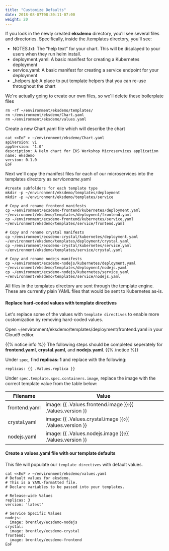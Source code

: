 ```yaml
---
title: "Customize Defaults"
date: 2018-08-07T08:30:11-07:00
weight: 20
---
```


If you look in the newly created **eksdemo** directory, you'll see several files and directories. Specifically, inside the /templates directory, you'll see:

* NOTES.txt: The “help text” for your chart. This will be displayed to your users when they run helm install.
* deployment.yaml: A basic manifest for creating a Kubernetes deployment
* service.yaml: A basic manifest for creating a service endpoint for your deployment
* _helpers.tpl: A place to put template helpers that you can re-use throughout the chart

We're actually going to create our own files, so we'll delete these boilerplate files
```
rm -rf ~/environment/eksdemo/templates/
rm ~/environment/eksdemo/Chart.yaml
rm ~/environment/eksdemo/values.yaml
```
Create a new Chart.yaml file which will describe the chart
```
cat <<EoF > ~/environment/eksdemo/Chart.yaml
apiVersion: v1
appVersion: "1.0"
description: A Helm chart for EKS Workshop Microservices application
name: eksdemo
version: 0.1.0
EoF
```

Next we'll copy the manifest files for each of our microservices into the templates directory as *servicename*.yaml
```
#create subfolders for each template type
mkdir -p ~/environment/eksdemo/templates/deployment
mkdir -p ~/environment/eksdemo/templates/service

# Copy and rename frontend manifests
cp ~/environment/ecsdemo-frontend/kubernetes/deployment.yaml ~/environment/eksdemo/templates/deployment/frontend.yaml
cp ~/environment/ecsdemo-frontend/kubernetes/service.yaml ~/environment/eksdemo/templates/service/frontend.yaml

# Copy and rename crystal manifests
cp ~/environment/ecsdemo-crystal/kubernetes/deployment.yaml ~/environment/eksdemo/templates/deployment/crystal.yaml
cp ~/environment/ecsdemo-crystal/kubernetes/service.yaml ~/environment/eksdemo/templates/service/crystal.yaml

# Copy and rename nodejs manifests
cp ~/environment/ecsdemo-nodejs/kubernetes/deployment.yaml ~/environment/eksdemo/templates/deployment/nodejs.yaml
cp ~/environment/ecsdemo-nodejs/kubernetes/service.yaml ~/environment/eksdemo/templates/service/nodejs.yaml
```

All files in the templates directory are sent through the template engine. These are currently plain YAML files that would be sent to Kubernetes as-is.

#### Replace hard-coded values with template directives
Let's replace some of the values with `template directives` to enable more customization by removing hard-coded values.

Open ~/environment/eksdemo/templates/deployment/frontend.yaml in your Cloud9 editor.

{{% notice info %}}
The following steps should be completed seperately for **frontend.yaml**, **crystal.yaml**, and **nodejs.yaml**.
{{% /notice %}}

Under `spec`, find **replicas: 1**  and replace with the following:
```
replicas: {{ .Values.replica }}
```
Under `spec.template.spec.containers.image`, replace the image with the correct template value from the table below:

|Filename | Value |
|---|---|
|frontend.yaml|image: {{ .Values.frontend.image }}:{{ .Values.version }}|
|crystal.yaml|image: {{ .Values.crystal.image }}:{{ .Values.version }}|
|nodejs.yaml|image: {{ .Values.nodejs.image }}:{{ .Values.version }}|

#### Create a values.yaml file with our template defaults

This file will populate our `template directives` with default values.
```
cat <<EoF > ~/environment/eksdemo/values.yaml
# Default values for eksdemo.
# This is a YAML-formatted file.
# Declare variables to be passed into your templates.

# Release-wide Values
replicas: 3
version: 'latest'

# Service Specific Values
nodejs:
  image: brentley/ecsdemo-nodejs
crystal:
  image: brentley/ecsdemo-crystal
frontend:
  image: brentley/ecsdemo-frontend
EoF
```
